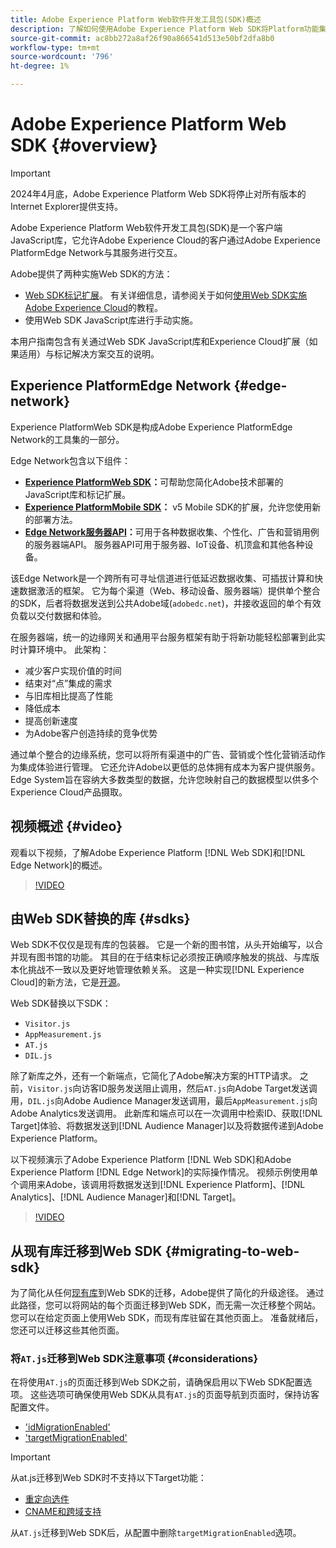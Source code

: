 ```yaml
---
title: Adobe Experience Platform Web软件开发工具包(SDK)概述
description: 了解如何使用Adobe Experience Platform Web SDK将Platform功能集成到您的网站。
source-git-commit: ac8bb272a8af26f90a866541d513e50bf2dfa8b0
workflow-type: tm+mt
source-wordcount: '796'
ht-degree: 1%

---
```



# Adobe Experience Platform Web SDK {#overview}

>[!IMPORTANT]
>
>2024年4月底，Adobe Experience Platform Web SDK将停止对所有版本的Internet Explorer提供支持。

Adobe Experience Platform Web软件开发工具包(SDK)是一个客户端JavaScript库，它允许Adobe Experience Cloud的客户通过Adobe Experience PlatformEdge Network与其服务进行交互。

Adobe提供了两种实施Web SDK的方法：

* [Web SDK标记扩展](../tags/extensions/client/web-sdk/web-sdk-extension-configuration.md)。 有关详细信息，请参阅关于如何[使用Web SDK实施Adobe Experience Cloud](https://experienceleague.adobe.com/docs/platform-learn/implement-web-sdk/overview.html?lang=zh-Hans)的教程。
* 使用Web SDK JavaScript库进行手动实施。

本用户指南包含有关通过Web SDK JavaScript库和Experience Cloud扩展（如果适用）与标记解决方案交互的说明。

## Experience PlatformEdge Network {#edge-network}

Experience PlatformWeb SDK是构成Adobe Experience PlatformEdge Network的工具集的一部分。

Edge Network包含以下组件：

* **[Experience PlatformWeb SDK](#overview)：**&#x200B;可帮助您简化Adobe技术部署的JavaScript库和标记扩展。
* **[Experience PlatformMobile SDK](https://developer.adobe.com/client-sdks/home/)：** v5 Mobile SDK的扩展，允许您使用新的部署方法。
* **[Edge Network服务器API](../server-api/overview.md)：**&#x200B;可用于各种数据收集、个性化、广告和营销用例的服务器端API。 服务器API可用于服务器、IoT设备、机顶盒和其他各种设备。

该Edge Network是一个跨所有可寻址信道进行低延迟数据收集、可插拔计算和快速数据激活的框架。 它为每个渠道（Web、移动设备、服务器端）提供单个整合的SDK，后者将数据发送到公共Adobe域(`adobedc.net`)，并接收返回的单个有效负载以交付数据和体验。

在服务器端，统一的边缘网关和通用平台服务框架有助于将新功能轻松部署到此实时计算环境中。 此架构：

* 减少客户实现价值的时间
* 结束对“点”集成的需求
* 与旧库相比提高了性能
* 降低成本
* 提高创新速度
* 为Adobe客户创造持续的竞争优势

通过单个整合的边缘系统，您可以将所有渠道中的广告、营销或个性化营销活动作为集成体验进行管理。 它还允许Adobe以更低的总体拥有成本为客户提供服务。 Edge System旨在容纳大多数类型的数据，允许您映射自己的数据模型以供多个Experience Cloud产品摄取。

## 视频概述 {#video}

观看以下视频，了解Adobe Experience Platform [!DNL Web SDK]和[!DNL Edge Network]的概述。

>[!VIDEO](https://video.tv.adobe.com/v/34141?quality=12&learn=on)

## 由Web SDK替换的库 {#sdks}

Web SDK不仅仅是现有库的包装器。 它是一个新的图书馆，从头开始编写，以合并现有图书馆的功能。 其目的在于结束标记必须按正确顺序触发的挑战、与库版本化挑战不一致以及更好地管理依赖关系。 这是一种实现[!DNL Experience Cloud]的新方法，它是[开源](https://github.com/adobe/alloy)。

Web SDK替换以下SDK：

* `Visitor.js`
* `AppMeasurement.js`
* `AT.js`
* `DIL.js`

除了新库之外，还有一个新端点，它简化了Adobe解决方案的HTTP请求。 之前，`Visitor.js`向访客ID服务发送阻止调用，然后`AT.js`向Adobe Target发送调用，`DIL.js`向Adobe Audience Manager发送调用，最后`AppMeasurement.js`向Adobe Analytics发送调用。 此新库和端点可以在一次调用中检索ID、获取[!DNL Target]体验、将数据发送到[!DNL Audience Manager]以及将数据传递到Adobe Experience Platform。

以下视频演示了Adobe Experience Platform [!DNL Web SDK]和Adobe Experience Platform [!DNL Edge Network]的实际操作情况。 视频示例使用单个调用来Adobe，该调用将数据发送到[!DNL Experience Platform]、[!DNL Analytics]、[!DNL Audience Manager]和[!DNL Target]。

>[!VIDEO](https://video.tv.adobe.com/v/34148)

## 从现有库迁移到Web SDK {#migrating-to-web-sdk}

为了简化从任何[现有库](#sdks)到Web SDK的迁移，Adobe提供了简化的升级途径。 通过此路径，您可以将网站的每个页面迁移到Web SDK，而无需一次迁移整个网站。 您可以在给定页面上使用Web SDK，而现有库驻留在其他页面上。 准备就绪后，您还可以迁移这些其他页面。

### 将`AT.js`迁移到Web SDK注意事项 {#considerations}

在将使用`AT.js`的页面迁移到Web SDK之前，请确保启用以下Web SDK配置选项。 这些选项可确保使用Web SDK从具有`AT.js`的页面导航到页面时，保持访客配置文件。

* [&#39;idMigrationEnabled&#39;](/help/web-sdk/commands/configure/idmigrationenabled.md)
* [&#39;targetMigrationEnabled&#39;](/help/web-sdk/commands/configure/targetmigrationenabled.md)


>[!IMPORTANT]
>
>从at.js迁移到Web SDK时不支持以下Target功能：
>
>* [重定向选件](https://experienceleague.adobe.com/docs/target/using/experiences/offers/offer-redirect.html)
>* [CNAME和跨域支持](https://experienceleague.adobe.com/docs/target-dev/developer/client-side/at-js-implementation/atjs-cookies.html)

从`AT.js`迁移到Web SDK后，从配置中删除`targetMigrationEnabled`选项。
